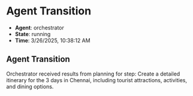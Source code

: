# Agent Transition

- **Agent**: orchestrator
- **State**: running
- **Time**: 3/26/2025, 10:38:12 AM

## Agent Transition

Orchestrator received results from planning for step: Create a detailed itinerary for the 3 days in Chennai, including tourist attractions, activities, and dining options.

